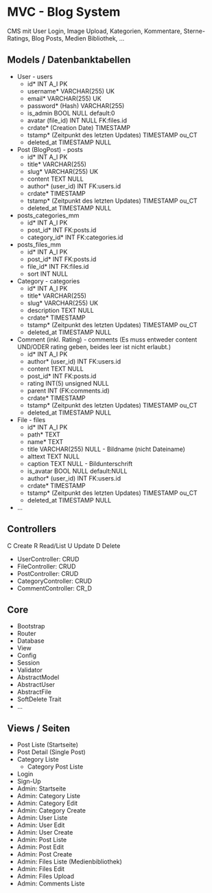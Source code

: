 # MVC - Blog System

CMS mit User Login, Image Upload, Kategorien, Kommentare, Sterne-Ratings, Blog Posts, Medien Bibliothek, ...

## Models / Datenbanktabellen

+ User - users
    + id* INT A_I PK
    + username* VARCHAR(255) UK
    + email* VARCHAR(255) UK
    + password* (Hash) VARCHAR(255)
    + is_admin BOOL NULL default:0
    + avatar (file_id) INT NULL FK:files.id
    + crdate* (Creation Date) TIMESTAMP
    + tstamp* (Zeitpunkt des letzten Updates) TIMESTAMP ou_CT
    + deleted_at TIMESTAMP NULL
+ Post (BlogPost) - posts
    + id* INT A_I PK
    + title* VARCHAR(255)
    + slug* VARCHAR(255) UK
    + content TEXT NULL
    + author* (user_id) INT FK:users.id
    + crdate* TIMESTAMP
    + tstamp* (Zeitpunkt des letzten Updates) TIMESTAMP ou_CT
    + deleted_at TIMESTAMP NULL
+ posts_categories_mm
    + id* INT A_I PK
    + post_id* INT FK:posts.id
    + category_id* INT FK:categories.id
+ posts_files_mm
    + id* INT A_I PK
    + post_id* INT FK:posts.id
    + file_id* INT FK:files.id
    + sort INT NULL
+ Category - categories
    + id* INT A_I PK
    + title* VARCHAR(255)
    + slug* VARCHAR(255) UK
    + description TEXT NULL
    + crdate* TIMESTAMP
    + tstamp* (Zeitpunkt des letzten Updates) TIMESTAMP ou_CT
    + deleted_at TIMESTAMP NULL
+ Comment (inkl. Rating) - comments (Es muss entweder content UND/ODER rating geben, beides leer ist nicht erlaubt.)
    + id* INT A_I PK
    + author* (user_id) INT FK:users.id
    + content TEXT NULL
    + post_id* INT FK:posts.id
    + rating INT(5) unsigned NULL
    + parent INT (FK:comments.id)
    + crdate* TIMESTAMP
    + tstamp* (Zeitpunkt des letzten Updates) TIMESTAMP ou_CT
    + deleted_at TIMESTAMP NULL
+ File - files
    + id* INT A_I PK
    + path* TEXT
    + name* TEXT
    + title VARCHAR(255) NULL - Bildname (nicht Dateiname)
    + alttext TEXT NULL
    + caption TEXT NULL - Bildunterschrift
    + is_avatar BOOL NULL default:NULL
    + author* (user_id) INT FK:users.id
    + crdate* TIMESTAMP
    + tstamp* (Zeitpunkt des letzten Updates) TIMESTAMP ou_CT
    + deleted_at TIMESTAMP NULL
+ ...

## Controllers

C Create
R Read/List
U Update
D Delete

+ UserController: CRUD
+ FileController: CRUD
+ PostController: CRUD
+ CategoryController: CRUD
+ CommentController: CR_D

## Core

+ Bootstrap
+ Router
+ Database
+ View
+ Config
+ Session
+ Validator
+ AbstractModel
+ AbstractUser
+ AbstractFile
+ SoftDelete Trait
+ ...

## Views / Seiten

+ Post Liste (Startseite)
+ Post Detail (Single Post)
+ Category Liste
  + Category Post Liste
+ Login
+ Sign-Up
+ Admin: Startseite
+ Admin: Category Liste
+ Admin: Category Edit
+ Admin: Category Create
+ Admin: User Liste
+ Admin: User Edit
+ Admin: User Create
+ Admin: Post Liste
+ Admin: Post Edit
+ Admin: Post Create
+ Admin: Files Liste (Medienbibliothek)
+ Admin: Files Edit
+ Admin: Files Upload
+ Admin: Comments Liste

